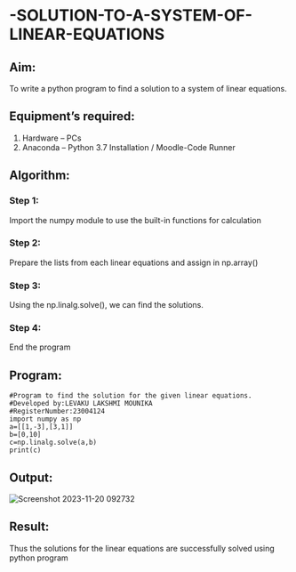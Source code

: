 # -SOLUTION-TO-A-SYSTEM-OF-LINEAR-EQUATIONS
## Aim:
To write a python program to find a solution to a system of linear equations.
## Equipment’s required:
1. 	Hardware – PCs
2. 	Anaconda – Python 3.7 Installation / Moodle-Code Runner
## Algorithm:
### Step 1: 
Import the numpy module to use the built-in functions for calculation
### Step 2: 
Prepare the lists from each linear equations and assign in np.array()
### Step 3: 
Using the np.linalg.solve(), we can find the solutions.
### Step 4: 
End the program

## Program:
```
#Program to find the solution for the given linear equations.
#Developed by:LEVAKU LAKSHMI MOUNIKA 
#RegisterNumber:23004124
import numpy as np
a=[[1,-3],[3,1]]
b=[0,10]
c=np.linalg.solve(a,b)
print(c)
```


## Output:
![Screenshot 2023-11-20 092732](https://github.com/mounika2005/-SOLUTION-TO-A-SYSTEM-OF-LINEAR-EQUATIONS/assets/145633112/e10b647b-ce77-4009-a922-747a5eeb5628)

## Result: 
Thus the solutions for the linear equations are successfully solved using python program

